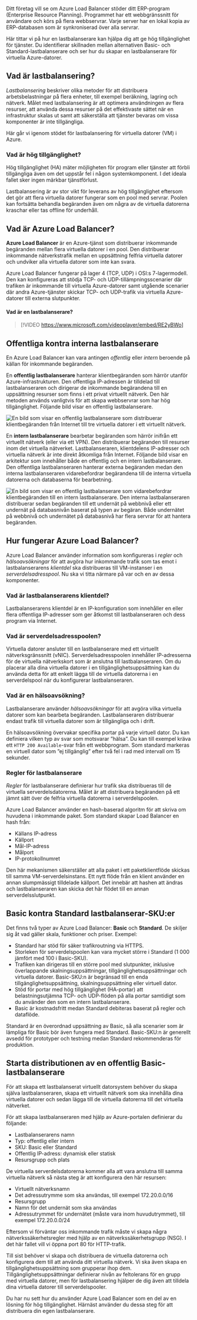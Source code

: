 Ditt företag vill se om Azure Load Balancer stöder ditt ERP-program (Enterprise Resource Planning). Programmet har ett webbgränssnitt för användare och körs på flera webbservrar. Varje server har en lokal kopia av ERP-databasen som är synkroniserad över alla servrar.

Här tittar vi på hur en lastbalanserare kan hjälpa dig att ge hög tillgänglighet för tjänster. Du identifierar skillnaden mellan alternativen Basic- och Standard-lastbalanserare och ser hur du skapar en lastbalanserare för virtuella Azure-datorer.

## <a name="what-is-load-balancing"></a>Vad är lastbalansering?

_Lastbalansering_ beskriver olika metoder för att distribuera arbetsbelastningar på flera enheter, till exempel beräkning, lagring och nätverk. Målet med lastbalansering är att optimera användningen av flera resurser, att använda dessa resurser på det effektivaste sättet när en infrastruktur skalas ut samt att säkerställa att tjänster bevaras om vissa komponenter är inte tillgängliga.

Här går vi igenom stödet för lastbalansering för virtuella datorer (VM) i Azure.

### <a name="what-is-high-availability"></a>Vad är hög tillgänglighet?

Hög tillgänglighet (HA) mäter möjligheten för program eller tjänster att förbli tillgängliga även om det uppstår fel i någon systemkomponent. I det ideala fallet sker ingen märkbar tjänstförlust.

Lastbalansering är av stor vikt för leverans av hög tillgänglighet eftersom det gör att flera virtuella datorer fungerar som en pool med servrar. Poolen kan fortsätta behandla begäranden även om några av de virtuella datorerna kraschar eller tas offline för underhåll.

## <a name="what-is-azure-load-balancer"></a>Vad är Azure Load Balancer?

**Azure Load Balancer** är en Azure-tjänst som distribuerar inkommande begäranden mellan flera virtuella datorer i en pool. Den distribuerar inkommande nätverkstrafik mellan en uppsättning felfria virtuella datorer och undviker alla virtuella datorer som inte kan svara.

 Azure Load Balancer fungerar på lager 4 (TCP, UDP) i OSI:s 7-lagermodell. Den kan konfigureras att stödja TCP- och UDP-tillämpningsscenarier där trafiken är inkommande till virtuella Azure-datorer samt utgående scenarier där andra Azure-tjänster skickar TCP- och UDP-trafik via virtuella Azure-datorer till externa slutpunkter.

#### <a name="what-is-a-load-balancer"></a>Vad är en lastbalanserare?

> [!VIDEO https://www.microsoft.com/videoplayer/embed/RE2yBWo]

## <a name="public-vs-internal-load-balancers"></a>Offentliga kontra interna lastbalanserare

En Azure Load Balancer kan vara antingen _offentlig_ eller _intern_ beroende på källan för inkommande begäranden.

En **offentlig lastbalanserare** hanterar klientbegäranden som härrör utanför Azure-infrastrukturen. Den offentliga IP-adressen är tilldelad till lastbalanseraren och dirigerar de inkommande begärandena till en uppsättning resurser som finns i ett privat virtuellt nätverk. Den här metoden används vanligtvis för att skapa webbservrar som har hög tillgänglighet. Följande bild visar en offentlig lastbalanserare.

![En bild som visar en offentlig lastbalanserare som distribuerar klientbegäranden från Internet till tre virtuella datorer i ett virtuellt nätverk.](../media/2-public-load-balancer.png)

En **intern lastbalanserare** bearbetar begäranden som härrör inifrån ett virtuellt nätverk (eller via ett VPN). Den distribuerar begäranden till resurser inom det virtuella nätverket. Lastbalanseraren, klientdelens IP-adresser och virtuella nätverk är inte direkt åtkomliga från Internet. Följande bild visar en arkitektur som innehåller både en offentlig och en intern lastbalanserare. Den offentliga lastbalanseraren hanterar externa begäranden medan den interna lastbalanseraren vidarebefordrar begärandena till de interna virtuella datorerna och databaserna för bearbetning.

![En bild som visar en offentlig lastbalanserare som vidarebefordrar klientbegäranden till en intern lastbalanserare. Den interna lastbalanseraren distribuerar sedan begäranden till ett undernät på webbnivå eller ett undernät på databasnivån baserat på typen av begäran. Både undernätet på webbnivå och undernätet på databasnivå har flera servrar för att hantera begäranden.](../media/2-internal-load-balancer.png)

## <a name="how-does-azure-load-balancer-work"></a>Hur fungerar Azure Load Balancer?

Azure Load Balancer använder information som konfigureras i _regler_ och _hälsoavsökningar_ för att avgöra hur inkommande trafik som tas emot i lastbalanserarens _klientdel_ ska distribueras till VM-instanser i en _serverdelsadresspool_. Nu ska vi titta närmare på var och en av dessa komponenter.

### <a name="what-is-the-load-balancer-front-end"></a>Vad är lastbalanserarens klientdel?

Lastbalanserarens klientdel är en IP-konfiguration som innehåller en eller flera offentliga IP-adresser som ger åtkomst till lastbalanseraren och dess program via Internet.

### <a name="what-is-the-backend-address-pool"></a>Vad är serverdelsadresspoolen?

Virtuella datorer ansluter till en lastbalanserare med ett virtuellt nätverksgränssnitt (vNIC). Serverdelsadresspoolen innehåller IP-adresserna för de virtuella nätverkskort som är anslutna till lastbalanseraren. Om du placerar alla dina virtuella datorer i en tillgänglighetsuppsättning kan du använda detta för att enkelt lägga till de virtuella datorerna i en serverdelspool när du konfigurerar lastbalanseraren.

### <a name="what-is-a-health-probe"></a>Vad är en hälsoavsökning?

Lastbalanserare använder _hälsoavsökningar_ för att avgöra vilka virtuella datorer som kan bearbeta begäranden. Lastbalanseraren distribuerar endast trafik till virtuella datorer som är tillgängliga och i drift.

En hälsoavsökning övervakar specifika portar på varje virtuell dator. Du kan definiera vilken typ av svar som motsvarar ”hälsa”. Du kan till exempel kräva ett `HTTP 200 Available`-svar från ett webbprogram. Som standard markeras en virtuell dator som ”ej tillgänglig” efter två fel i rad med intervall om 15 sekunder.

### <a name="load-balancer-rules"></a>Regler för lastbalanserare

_Regler_ för lastbalanserare definierar hur trafik ska distribueras till de virtuella serverdelsdatorerna. Målet är att distribuera begäranden på ett jämnt sätt över de felfria virtuella datorerna i serverdelspoolen.

Azure Load Balancer använder en hash-baserad algoritm för att skriva om huvudena i inkommande paket. Som standard skapar Load Balancer en hash från:

- Källans IP-adress
- Källport
- Mål-IP-adress
- Målport
- IP-protokollnumret

Den här mekanismen säkerställer att alla paket i ett paketklientflöde skickas till samma VM-serverdelsinstans. Ett nytt flöde från en klient använder en annan slumpmässigt tilldelade källport. Det innebär att hashen att ändras och lastbalanseraren kan skicka det här flödet till en annan serverdelsslutpunkt.

## <a name="basic-vs-standard-load-balancer-skus"></a>Basic kontra Standard lastbalanserar-SKU:er

Det finns två typer av Azure Load Balancer: **Basic** och **Standard**. De skiljer sig åt vad gäller skala, funktioner och priser. Exempel:

- Standard har stöd för säker trafikroutning via HTTPS.
- Storleken för serverdelspoolen kan vara mycket större i Standard (1 000 jämfört med 100 i Basic-SKU).
- Trafiken kan dirigeras till en större pool med slutpunkter, inklusive överlappande skalningsuppsättningar, tillgänglighetsuppsättningar och virtuella datorer. Basic-SKU:n är begränsad till en enda tillgänglighetsuppsättning, skalningsuppsättning eller virtuell dator.
- Stöd för portar med hög tillgänglighet (HA-portar) att belastningsutjämna TCP- och UDP-flöden på alla portar samtidigt som du använder den som en intern lastbalanserare.
- Basic är kostnadsfritt medan Standard debiteras baserat på regler och dataflöde.

Standard är en överordnad uppsättning av Basic, så alla scenarier som är lämpliga för Basic bör även fungera med Standard. Basic-SKU:n är generellt avsedd för prototyper och testning medan Standard rekommenderas för produktion.

## <a name="start-the-deployment-of-a-basic-public-load-balancer"></a>Starta distributionen av en offentlig Basic-lastbalanserare

För att skapa ett lastbalanserat virtuellt datorsystem behöver du skapa själva lastbalanseraren, skapa ett virtuellt nätverk som ska innehålla dina virtuella datorer och sedan lägga till de virtuella datorerna till det virtuella nätverket.

För att skapa lastbalanseraren med hjälp av Azure-portalen definierar du följande:

- Lastbalanserarens namn
- Typ: offentlig eller intern
- SKU: Basic eller Standard
- Offentlig IP-adress: dynamisk eller statisk
- Resursgrupp och plats

De virtuella serverdelsdatorerna kommer alla att vara anslutna till samma virtuella nätverk så nästa steg är att konfigurera den här resursen:

- Virtuellt nätverksnamn
- Det adressutrymme som ska användas, till exempel 172.20.0.0/16
- Resursgrupp
- Namn för det undernät som ska användas
- Adressutrymmet för undernätet (måste vara inom huvudutrymmet), till exempel 172.20.0.0/24

Eftersom vi förväntar oss inkommande trafik måste vi skapa några nätverkssäkerhetsregler med hjälp av en nätverkssäkerhetsgrupp (NSG). I det här fallet vill vi öppna port 80 för HTTP-trafik.

Till sist behöver vi skapa och distribuera de virtuella datorerna och konfigurera dem till att använda ditt virtuella nätverk. Vi ska även skapa en tillgänglighetsuppsättning som grupperar ihop dem. Tillgänglighetsuppsättningar definierar nivån av feltolerans för en grupp med virtuella datorer, men för lastbalansering hjälper de dig även att tilldela dina virtuella datorer till serverdelspooler.

Du har nu sett hur du använder Azure Load Balancer som en del av en lösning för hög tillgänglighet. Härnäst använder du dessa steg för att distribuera din egen lastbalanserare.